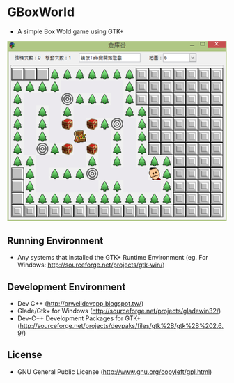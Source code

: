 # GBoxWorld

- A simple Box Wold game using GTK+

![res](screenshot/screen01.PNG)

## Running Environment

- Any systems that installed the GTK+ Runtime Environment (eg. For Windows: http://sourceforge.net/projects/gtk-win/)

## Development Environment

- Dev C++ (http://orwelldevcpp.blogspot.tw/)
- Glade/Gtk+ for Windows (http://sourceforge.net/projects/gladewin32/)
- Dev-C++ Development Packages for GTK+ (http://sourceforge.net/projects/devpaks/files/gtk%2B/gtk%2B%202.6.9/)

## License

- GNU General Public License (http://www.gnu.org/copyleft/gpl.html)

